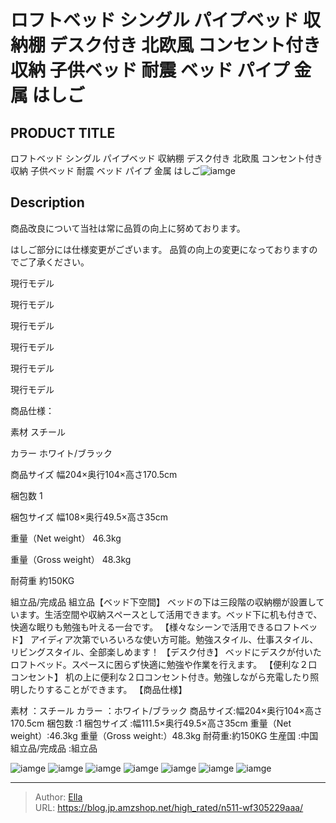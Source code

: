 # ロフトベッド シングル パイプベッド 収納棚 デスク付き 北欧風 コンセント付き 収納 子供ベッド 耐震 ベッド パイプ 金属 はしご


## PRODUCT TITLE 

ロフトベッド シングル パイプベッド 収納棚 デスク付き 北欧風 コンセント付き 収納 子供ベッド 耐震 ベッド パイプ 金属 はしご![iamge](https://b2bfiles1.gigab2b.cn/image/wkseller/303/20220913_b6d8aece3ecf5aff32bcf085a42442c2.png)

## Description

商品改良について当社は常に品質の向上に努めております。

はしご部分には仕様変更がございます。 品質の向上の変更になっておりますのでご了承ください。












現行モデル

現行モデル









現行モデル

現行モデル








現行モデル

現行モデル






商品仕様：




素材
スチール


カラー
ホワイト/ブラック


商品サイズ
幅204×奥行104×高さ170.5cm


梱包数
1


梱包サイズ
幅108×奥行49.5×高さ35cm


重量（Net weight）
46.3kg


重量（Gross weight）
48.3kg


耐荷重
約150KG


組立品/完成品
組立品【ベッド下空間】
ベッドの下は三段階の収納棚が設置しています。生活空間や収納スペースとして活用できます。ベッド下に机も付きで、快適な眠りも勉強も叶える一台です。
【様々なシーンで活用できるロフトベッド】
アイディア次第でいろいろな使い方可能。勉強スタイル、仕事スタイル、リビングスタイル、全部楽しめます！
【デスク付き】
ベッドにデスクが付いたロフトベッド。スペースに困らず快適に勉強や作業を行えます。
【便利な２口コンセント】
机の上に便利な２口コンセント付き。勉強しながら充電したり照明したりすることができます。
【商品仕様】

素材	  ：スチール
カラー	：ホワイト/ブラック
商品サイズ:幅204×奥行104×高さ170.5cm
梱包数	:1
梱包サイズ	:幅111.5×奥行49.5×高さ35cm
重量（Net weight）:46.3kg
重量（Gross weight:）48.3kg
耐荷重:約150KG
生産国	:中国
組立品/完成品	:組立品





![iamge](https://b2bfiles1.gigab2b.cn/image/wkseller/303/20230803_98a2bf527c4aa82f60fe62d63b22edd1.jpg)
![iamge](https://b2bfiles1.gigab2b.cn/image/wkseller/303/20230918_c82601cc0abdf13e24e76b7f321f8ae0.png)
![iamge](https://b2bfiles1.gigab2b.cn/image/wkseller/303/20230803_86dcec4a699a17a9311b11d36b98a52b.jpg)
![iamge](https://b2bfiles1.gigab2b.cn/image/wkseller/303/20230803_751b1898e2359f19f34ef719ff604498.jpg)
![iamge](https://b2bfiles1.gigab2b.cn/image/wkseller/303/20230803_f13d7bf115d79f6b704129ecf34c02f0.jpg)
![iamge](https://b2bfiles1.gigab2b.cn/image/wkseller/303/20220913_7979702a81208cc1b53b37193225581a.png)
![iamge](https://b2bfiles1.gigab2b.cn/image/wkseller/303/20220826_457978f49564230aa72e13f6820f9229.jpg)


---

> Author: [Ella](https://blog.jp.amzshop.net/)  
> URL: https://blog.jp.amzshop.net/high_rated/n511-wf305229aaa/  

